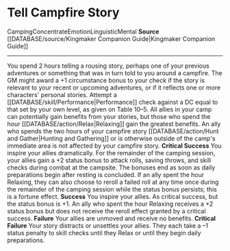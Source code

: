 ﻿---
id: '1481'
name: Tell Campfire Story
rarity: Common
source: '[[DATABASE/source/Kingmaker Companion Guide|Kingmaker Companion Guide]]'
trait:
- '[[DATABASE/trait/Camping|Camping]]'
- '[[DATABASE/trait/Concentrate|Concentrate]]'
- '[[DATABASE/trait/Emotion|Emotion]]'
- '[[DATABASE/trait/Linguistic|Linguistic]]'
- '[[DATABASE/trait/Mental|Mental]]'
type: Action

---
# Tell Campfire Story

<span class="item-trait">Camping</span><span class="item-trait">Concentrate</span><span class="item-trait">Emotion</span><span class="item-trait">Linguistic</span><span class="item-trait">Mental</span>
**Source** [[DATABASE/source/Kingmaker Companion Guide|Kingmaker Companion Guide]]

---
You spend 2 hours telling a rousing story, perhaps one of your previous adventures or something that was in turn told to you around a campfire. The GM might award a +1 circumstance bonus to your check if the story is relevant to your recent or upcoming adventures, or if it reflects one or more characters' personal stories. Attempt a [[DATABASE/skill/Performance|Performance]] check against a DC equal to that set by your own level, as given on Table 10–5.
 All allies in your camp can potentially gain benefits from your stories, but those who spend the hour [[DATABASE/action/Relax|Relaxing]] gain the greatest benefits. An ally who spends the two hours of your campfire story [[DATABASE/action/Hunt and Gather|Hunting and Gathering]] or is otherwise outside of the camp's immediate area is not affected by your campfire story.
**Critical Success** You inspire your allies dramatically. For the remainder of the camping session, your allies gain a +2 status bonus to attack rolls, saving throws, and skill checks during combat at the campsite. The bonuses end as soon as daily preparations begin after resting is concluded. If an ally spent the hour Relaxing, they can also choose to reroll a failed roll at any time once during the remainder of the camping session while the status bonus persists; this is a fortune effect.
**Success** You inspire your allies. As critical success, but the status bonus is +1. An ally who spent the hour Relaxing receives a +2 status bonus but does not receive the reroll effect granted by a critical success.
**Failure** Your allies are unmoved and receive no benefits.
**Critical Failure** Your story distracts or unsettles your allies. They each take a –1 status penalty to skill checks until they Relax or until they begin daily preparations.